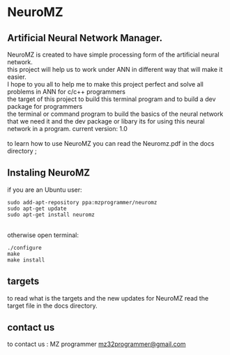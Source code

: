 # NeuroMZ
## Artificial Neural Network Manager.
NeuroMZ is created to have simple processing form of the artificial neural network.<br>
this project will help us to work under ANN in different way that will make it easier.<br>
I hope to you all to help me to make this project perfect and solve all problems in ANN for c/c++ programmers<br>
the target of this project to build this terminal program and to build a dev package for programmers<br>
the terminal or command program to build the basics of the neural network that we need it and the dev package or libary its for using this neural network in a program.
current version: 1.0<br>
<br>
to learn how to use NeuroMZ you can read the Neuromz.pdf in the docs directory ;


## Instaling NeuroMZ

if you are an Ubuntu user:

    sudo add-apt-repository ppa:mzprogrammer/neuromz
    sudo apt-get update
    sudo apt-get install neuromz
<br>
otherwise open terminal:

    ./configure
    make
    make install

## targets

to read what is the targets and the new updates for NeuroMZ read the target file in the docs directory.

## contact us

to contact us : MZ programmer <Mohamad Zbib> <mz32programmer@gmail.com>

